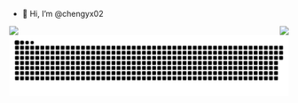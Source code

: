 - 👋 Hi, I’m @chengyx02

<img align="left" src="https://github-readme-stats-nu-wheat-17.vercel.app/api/top-langs/?username=chengyx02" />
<img align="right" src="https://github-readme-stats-nu-wheat-17.vercel.app/api?username=chengyx02&show_icons=true&hide=stars,prs,issues&include_all_commits=true&count_private=true" />

![chengyx02's contribution graph](https://raw.githubusercontent.com/chengyx02/chengyx02/output/github-contribution-grid-snake.svg)

<!---
chengyx02/chengyx02 is a ✨ special ✨ repository because its `README.md` (this file) appears on your GitHub profile.
You can click the Preview link to take a look at your changes.
--->
